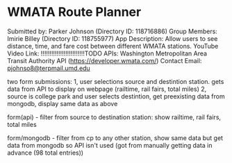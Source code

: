 # WMATA Route Planner

Submitted by: Parker Johnson (Directory ID: 118716886)
Group Members: Imirie Billey (Directory ID: 118755977)
App Description: Allow users to see distance, time, and fare cost between different WMATA stations.
YouTube Video Link: !!!!!!!!!!!!!!!!!!!!!!!!!TODO
APIs: Washington Metropolitan Area Transit Authority API (https://developer.wmata.com/)
Contact Email: pjohnso8@terpmail.umd.edu

two form submissions:
1, user selections source and destintion station. gets data from API to display on webpage (railtime, rail fairs, total miles)
2, source is college park and user selects destintion, get preexisting data from mongodb, display same data as above

form(api) - filter from source to destination station: show railtime, rail fairs, total miles

form/mongodb - filter from cp to any other station, show same data but get data from mongodb so API isn't used (got from manually getting data in advance (98 total entries))
